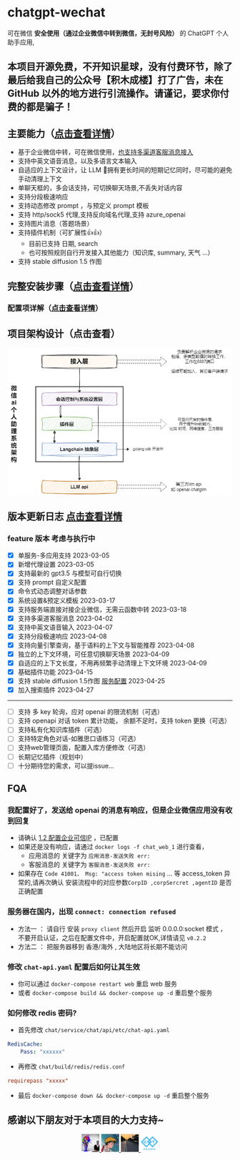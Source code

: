# chatgpt-wechat

可在微信 **安全使用（通过企业微信中转到微信，无封号风险）** 的 ChatGPT 个人助手应用,

## 本项目开源免费，不开知识星球，没有付费环节，除了最后给我自己的公众号【积木成楼】打了广告，未在 GitHub 以外的地方进行引流操作。请谨记，要求你付费的都是骗子！


## 主要能力（[点击查看详情](./doc/ability.md)）

- 基于企业微信中转，可在微信使用，[也支持多渠道客服消息接入](./doc/custom_support_service.md)
- 支持中英文语音消息，以及多语言文本输入
- 自适应的上下文设计，让 LLM 🧠拥有更长时间的短期记忆同时，尽可能的避免手动清理上下文
- 单聊天框的，多会话支持，可切换聊天场景,不丢失对话内容
- 支持分段极速响应
- 支持动态修改 prompt ，与预定义 prompt 模板
- 支持 http/sock5 代理,支持反向域名代理,支持 azure_openai
- 支持图片消息（答题场景）
- 支持插件机制（可扩展性👍👍）
  - 目前已支持 日期, search
  - 也可按照规则自行开发接入其他能力（知识库, summary, 天气 ...）
- 支持 stable diffusion 1.5 作图

## 完整安装步骤（[点击查看详情](./doc/install.md)）

### 配置项详解（[点击查看详情](./doc/config.md)）

## 项目架构设计（点击查看）
![system.png](./doc/system.png)
## 版本更新日志 [点击查看详情](./doc/CHANGELOG.md)

### feature 版本 考虑与执行中
- [x] 单服务-多应用支持 2023-03-05
- [x] 新增代理设置      2023-03-05
- [x] 支持最新的 gpt3.5 与模型可自行切换
- [x] 支持 prompt 自定义配置
- [x] 命令式动态调整对话参数
- [x] 系统设置&预定义模板 2023-03-17
- [x] 支持服务端直接对接企业微信，无需云函数中转 2023-03-18
- [x] 支持多渠道客服消息 2023-04-02
- [x] 支持中英文语音输入 2023-04-07
- [x] 支持分段极速响应 2023-04-08
- [x] 支持向量引擎查询，基于语料的上下文与智能推荐 2023-04-08
- [x] 独立的上下文环境，可任意切换聊天场景 2023-04-09
- [x] 自适应的上下文长度，不用再频繁手动清理上下文环境 2023-04-09
- [x] 基础插件功能 2023-04-15
- [x] 支持 stable diffusion 1.5作图 [服务配置](https://help.aliyun.com/practice_detail/611227) 2023-04-25
- [x] 加入搜索插件 2023-04-27
---
- [ ] 支持 多 key 轮询，应对 openai 的限流机制（可选）
- [ ] 支持 openapi 对话 token 累计功能， 余额不足时，支持 token 更换（可选）
- [ ] 支持私有化知识库插件（可选）
- [ ] 支持特定角色对话-如雅思口语练习（可选）
- [ ] 支持web管理页面，配置入库方便修改（可选）
- [ ] 长期记忆插件（规划中）
- [ ] 十分期待您的需求，可以提issue...

## FQA

### 我配置好了，发送给 openai 的消息有响应，但是企业微信应用没有收到回复
- 请确认 [1.2 配置企业可信IP](./doc/install.md) ，已配置
- 如果还是没有响应，请通过 `docker logs -f chat_web_1` 进行查看，
  - 应用消息的 关键字为 `应用消息-发送失败 err:` 
  - 客服消息的 关键字为 `客服消息-发送失败 err:`
- 如果存在 `Code 41001， Msg: "access token mising` ... 等 access_token 异常的,请再次确认
安装流程中的对应参数`CorpID ,corpSercret ,agentID` 是否正确配置

### 服务器在国内，出现 `connect: connection refused`
- 方法一 ： 请自行 安装 `proxy client` 然后开启 监听 0.0.0.0:socket 模式 ，不要开启认证，之后在配置文件中，开启配置就OK,详情请见 `v0.2.2` 
- 方法二 ： 把服务器移到 香港/海外 , 大陆地区将长期不能访问

### 修改 `chat-api.yaml` 配置后如何让其生效
- 你可以通过 `docker-compose restart web` 重启 web 服务
- 或者 `docker-compose build && docker-compose up -d` 重启整个服务

### 如何修改 redis 密码? 

- 首先修改 `chat/service/chat/api/etc/chat-api.yaml` 
```yaml
RedisCache:
    Pass: "xxxxxx"
```
- 再修改 `chat/build/redis/redis.conf`
```ini
requirepass "xxxxx"
```
- 最后 `docker-compose down && docker-compose up -d` 重启整个服务

## 感谢以下朋友对于本项目的大力支持~
  <p align="center">
    <a href="https://github.com/whyiyhw/chatgpt-wechat" target="_blank" rel="noopener noreferrer">
        <img width="40" src="./doc/support01.jpg" alt="supprt01" />
        <img width="40" src="./doc/support02.jpg" alt="supprt02" />
        <img width="40" src="./doc/support03.jpg" alt="supprt03" />
    </a>
    <a href="https://www.chaotiinfo.cn" target="_blank" rel="noopener noreferrer">
        <img width="40" src="./doc/support04.png" alt="supprt04" />
    </a>
  </p>